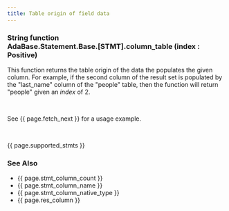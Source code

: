 ```yaml
---
title: Table origin of field data
---
```


<div class="leftside">
<h3>String function<br/>
AdaBase.Statement.Base.[STMT].column_table (index : Positive)</h3>
<p>
This function returns the table origin of the data the populates the
given column.  For example, if the second column of the result set
is populated by the "last_name" column of the "people" table, then
the function will return "people" given an <i>index</i> of 2.
</p>
<br/>
<p class="caption">See {{ page.fetch_next }} for a usage example.</p>
<br/>
<p>{{ page.supported_stmts }}</p>
</div>
<div class="sidenav">
  <h3>See Also</h3>
  <ul>
    <li>{{ page.stmt_column_count }}</li>
    <li>{{ page.stmt_column_name }}</li>
    <li>{{ page.stmt_column_native_type }}</li>
    <li>{{ page.res_column }}</li>
  </ul>
</div>
